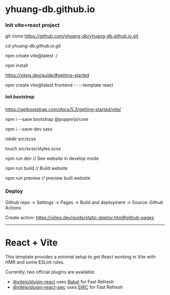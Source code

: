 # yhuang-db.github.io

### Init vite+react project

git clone https://github.com/yhuang-db/yhuang-db.github.io.git

cd yhuang-db.github.io.git

npm create vite@latest ./

npm install

https://vitejs.dev/guide/#getting-started

npm create vite@latest frontend -- --template react

##### Init bootstrap

https://getbootstrap.com/docs/5.3/getting-started/vite/

npm i --save bootstrap @popperjs/core

npm i --save-dev sass

mkdir src/scss

touch src/scss/styles.scss


npm run dev  // See website in develop mode

npm run build  // Build website

npm run preview  // preview built website

### Deploy

Github repo -> Settings -> Pages -> Build and deployment -> Source: Github Actions

Create action: https://vitejs.dev/guide/static-deploy.html#github-pages

---

# React + Vite

This template provides a minimal setup to get React working in Vite with HMR and some ESLint rules.

Currently, two official plugins are available:

- [@vitejs/plugin-react](https://github.com/vitejs/vite-plugin-react/blob/main/packages/plugin-react/README.md) uses [Babel](https://babeljs.io/) for Fast Refresh
- [@vitejs/plugin-react-swc](https://github.com/vitejs/vite-plugin-react-swc) uses [SWC](https://swc.rs/) for Fast Refresh
